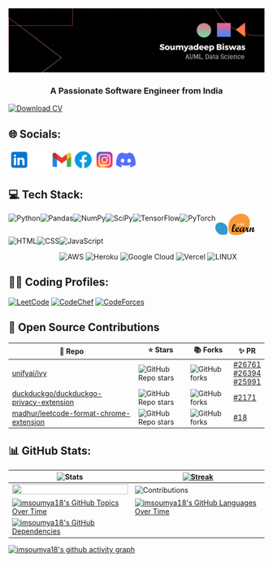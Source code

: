 <img src='assets/linkedIn_banner.png'>

<h3 align="center">A Passionate Software Engineer from India</h3>

<a href="https://drive.google.com/drive/folders/13TK5rRevTDf68PE0dT3lXg0O_8U1gcjA?usp=drive_link">
    <img src="https://img.shields.io/badge/Download%20CV-8A2BE2" alt="Download CV" width="200">
</a>

## 🌐 Socials:
 [<img align="left" src="assets/socials/linkedin.svg"  alt="LinkedIn"  height="42px">](https://linkedin.com/in/imsoumya18)
 [<img align="left" src="assets/socials/twitterx.svg"  alt="TwitterX"  height="42px">]([https://linkedin.com/in/imsoumya18](https://twitter.com/imsoumya184))
 [<img align="left" src="assets/socials/gmail.svg"  alt="Gmail"  height="42px">](mailto:soumyadeep184@gmail.com)
 [<img align="left" src="assets/socials/facebook.svg"  alt="Facebook"  height="42px">]([https://linkedin.com/in/imsoumya18](https://facebook.com/imsoumya18))
 [<img align="left" src="assets/socials/instagram.svg"  alt="Instagram"  height="42px">]([https://linkedin.com/in/imsoumya18](https://instagram.com/b_soumya4))
 [<img src="assets/socials/discord.svg"  alt="Discord"  height="42px">]([https://linkedin.com/in/imsoumya18](https://discordapp.com/users/832576008149794818))

## 💻 Tech Stack:
<img align="left" src="https://github.com/rahul-jha98/README_icons/blob/main/language_and_tools/square/python/python.svg"  alt="Python"  height="42px">
<img align="left" src="https://pandas.pydata.org/static/img/pandas_mark.svg"  alt="Pandas"  height="42px">
<img align="left" src="https://numpy.org/images/logo.svg"  alt="NumPy"  height="42px">
<img align="left" src="https://scipy.org/images/logo.svg"  alt="SciPy"  height="42px">
<img align="left" src="https://raw.githubusercontent.com/rahul-jha98/github_readme_icons/main/language_and_tools/square/tensorflow/tensorflow.svg"  alt="TensorFlow"  height="42px">
<img align="left" src="https://raw.githubusercontent.com/rahul-jha98/github_readme_icons/main/language_and_tools/square/pytorch/pytorch.svg"  alt="PyTorch"  height="42px">
<img src="https://github.com/scikit-learn/scikit-learn/blob/main/doc/logos/scikit-learn-logo-without-subtitle.svg"  alt="SciKit-Learn"  height="42px">
<br>
<img align="left" src="https://raw.githubusercontent.com/rahul-jha98/github_readme_icons/main/language_and_tools/square/html/html.svg"  alt="HTML"  height="42px">
<img align="left" src="https://raw.githubusercontent.com/rahul-jha98/github_readme_icons/main/language_and_tools/square/css/css.svg"  alt="CSS"  height="42px">
<img src="https://raw.githubusercontent.com/rahul-jha98/github_readme_icons/main/language_and_tools/square/javascript/javascript.svg"  alt="JavaScript"  height="42px">
<br>
<img align="left" src="https://raw.githubusercontent.com/rahul-jha98/github_readme_icons/main/language_and_tools/square/aws/aws.svg"  alt=""  height="42px">
<img align="left" src=""  alt=""  height="42px">
<img align="left" src=""  alt=""  height="42px">
<img align="left" src=""  alt=""  height="42px">
<img align="left" src=""  alt=""  height="42px">

![AWS](https://img.shields.io/badge/AWS-%23FF9900.svg?style=flat&logo=amazon-aws&logoColor=white)
![Heroku](https://img.shields.io/badge/heroku-%23430098.svg?style=flat&logo=heroku&logoColor=white)
![Google Cloud](https://img.shields.io/badge/Google%20Cloud-%234285F4.svg?style=flat&logo=google-cloud&logoColor=white)
![Vercel](https://img.shields.io/badge/vercel-%23000000.svg?style=flat&logo=vercel&logoColor=white)
![LINUX](https://img.shields.io/badge/Linux-FCC624?style=flat&logo=linux&logoColor=black)

 ## 👨‍💻 Coding Profiles:
 [![LeetCode](https://img.shields.io/badge/LeetCode-FFA116.svg?style=for-the-badge&logo=LeetCode&logoColor=white)](https://leetcode.com/imsoumya18)
 [![CodeChef](https://img.shields.io/badge/CodeChef-5B4638.svg?style=for-the-badge&logo=CodeChef&logoColor=white)](https://www.codechef.com/users/rowan_atkinson)
 [![CodeForces](https://img.shields.io/badge/Codeforces-1F8ACB.svg?style=for-the-badge&logo=Codeforces&logoColor=white)](https://codeforces.com/profile/imsoumya18)
 
## 🚀 Open Source Contributions

| 🎁 Repo | ⭐ Stars | 📚 Forks | ✨ PR |
| --- | --- | --- | --- |
| [unifyai/ivy](https://github.com/unifyai/ivy) | ![GitHub Repo stars](https://img.shields.io/github/stars/unifyai/ivy?style=flat) | ![GitHub forks](https://img.shields.io/github/forks/unifyai/ivy?style=flat) | [#26761](https://github.com/unifyai/ivy/pull/26761) <br> [#26394](https://github.com/unifyai/ivy/pull/26394) <br> [#25991](https://github.com/unifyai/ivy/pull/25991) |
| [duckduckgo/duckduckgo-privacy-extension](https://github.com/duckduckgo/duckduckgo-privacy-extension) | ![GitHub Repo stars](https://img.shields.io/github/stars/duckduckgo/duckduckgo-privacy-extension?style=flat) | ![GitHub forks](https://img.shields.io/github/forks/duckduckgo/duckduckgo-privacy-extension?style=flat) | [#2171](https://github.com/duckduckgo/duckduckgo-privacy-extension/pull/2171) |
| [madhur/leetcode-format-chrome-extension](https://github.com/madhur/leetcode-format-chrome-extension) | ![GitHub Repo stars](https://img.shields.io/github/stars/madhur/leetcode-format-chrome-extension?style=flat) | ![GitHub forks](https://img.shields.io/github/forks/madhur/leetcode-format-chrome-extension?style=flat) | [#18](https://github.com/madhur/leetcode-format-chrome-extension/pull/18) |

## 📊 GitHub Stats:
|![Stats](https://github-readme-stats.vercel.app/api?username=imsoumya18&theme=tokyonight&include_all_commits=true&show_icons=true&hide_border=false&count_private=true)|[![Streak](https://github-readme-streak-stats.herokuapp.com?user=imsoumya18&theme=tokyonight)](https://git.io/streak-stats)|
|--|--|
|<img src="https://github-readme-stats.vercel.app/api/top-langs/?username=imsoumya18&theme=tokyonight&hide_border=false&include_all_commits=true&count_private=true&layout=compact" width="100%" height="100%">|![Contributions](https://github-contributor-stats.vercel.app/api?username=imsoumya18&limit=5&theme=tokyonight&combine_all_yearly_contributions=true)|
| [![imsoumya18's GitHub Topics Over Time](https://stats.quine.sh/imsoumya18/topics-over-time?theme=dark)](https://quine.sh?utm_source=widgets&utm_campaign=imsoumya18) | [![imsoumya18's GitHub Languages Over Time](https://stats.quine.sh/imsoumya18/languages-over-time?theme=dark)](https://quine.sh?utm_source=widgets&utm_campaign=imsoumya18) |
| [![imsoumya18's GitHub Dependencies](https://stats.quine.sh/imsoumya18/dependencies?theme=dark)](https://quine.sh?utm_source=widgets&utm_campaign=imsoumya18) |  |

[![imsoumya18's github activity graph](https://github-readme-activity-graph.vercel.app/graph?username=imsoumya18&bg_color=1a1b27&color=38bdae&line=70a5fd&point=a8005a&area=true&hide_border=false)](https://github.com/ashutosh00710/github-readme-activity-graph)
